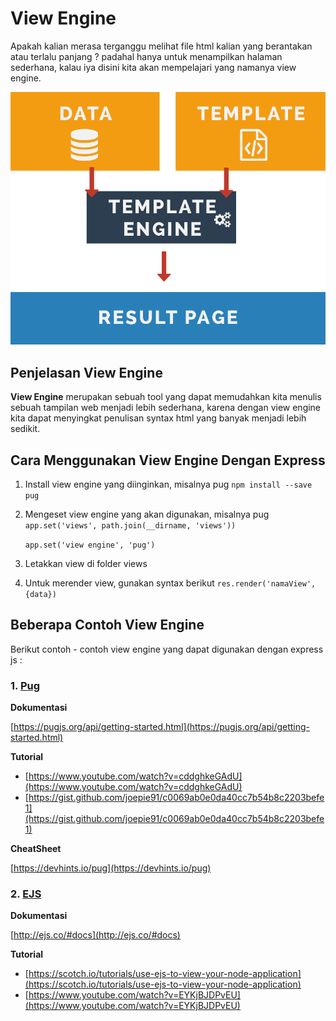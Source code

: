 # View Engine

Apakah kalian merasa terganggu melihat file html kalian yang berantakan atau terlalu panjang ? padahal hanya untuk menampilkan halaman sederhana, kalau iya disini kita akan mempelajari yang namanya view engine.

![view-engine](view-engine.png)



## Penjelasan View Engine

**View Engine** merupakan sebuah tool yang dapat memudahkan kita menulis sebuah tampilan web menjadi lebih sederhana, karena dengan view engine kita dapat menyingkat penulisan syntax html yang banyak menjadi lebih sedikit.



## Cara Menggunakan View Engine Dengan Express

1. Install view engine yang diinginkan, misalnya pug
   `npm install --save pug`

2. Mengeset view engine yang akan digunakan, misalnya pug
   `app.set('views', path.join(__dirname, 'views'))`

   `app.set('view engine', 'pug')`

3. Letakkan view di folder views

4. Untuk merender view, gunakan syntax berikut
   `res.render('namaView', {data})`



## Beberapa Contoh View Engine

Berikut contoh - contoh view engine yang dapat digunakan dengan express js :

### 1. [Pug](https://pugjs.org)

**Dokumentasi**

 [https://pugjs.org/api/getting-started.html](https://pugjs.org/api/getting-started.html)

**Tutorial**

- [https://www.youtube.com/watch?v=cddghkeGAdU](https://www.youtube.com/watch?v=cddghkeGAdU)
- [https://gist.github.com/joepie91/c0069ab0e0da40cc7b54b8c2203befe1](https://gist.github.com/joepie91/c0069ab0e0da40cc7b54b8c2203befe1)

**CheatSheet**

[https://devhints.io/pug](https://devhints.io/pug)



### 2. [EJS](http://ejs.co/)

**Dokumentasi**

 [http://ejs.co/#docs](http://ejs.co/#docs)

**Tutorial**

- [https://scotch.io/tutorials/use-ejs-to-view-your-node-application](https://scotch.io/tutorials/use-ejs-to-view-your-node-application)
- [https://www.youtube.com/watch?v=EYKjBJDPvEU](https://www.youtube.com/watch?v=EYKjBJDPvEU)

